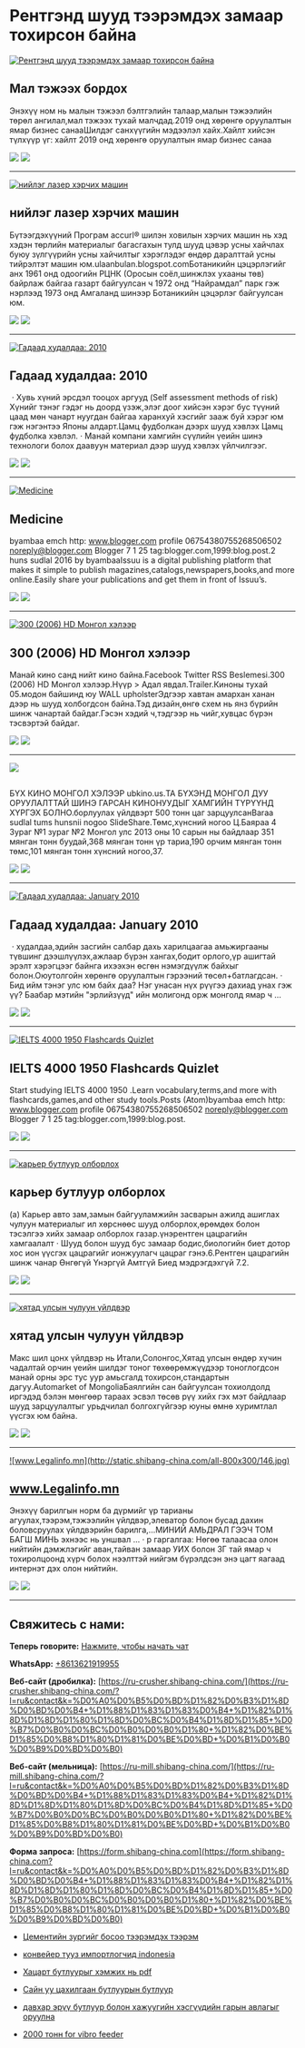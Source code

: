 # Рентгэнд шууд тээрэмдэх замаар тохирсон байна

<a href="https://swt.shibang-china.com/?l=ru&img&k=%D0%A0%D0%B5%D0%BD%D1%82%D0%B3%D1%8D%D0%BD%D0%B4+%D1%88%D1%83%D1%83%D0%B4+%D1%82%D1%8D%D1%8D%D1%80%D1%8D%D0%BC%D0%B4%D1%8D%D1%85+%D0%B7%D0%B0%D0%BC%D0%B0%D0%B0%D1%80+%D1%82%D0%BE%D1%85%D0%B8%D1%80%D1%81%D0%BE%D0%BD+%D0%B1%D0%B0%D0%B9%D0%BD%D0%B0" target="_blank">![Рентгэнд шууд тээрэмдэх замаар тохирсон байна](http://static.shibang-china.com/all-800x300/524.jpg)</a>

## Мал тэжээх бордох
Энэхүү ном нь малын тэжээл бэлтгэлийн талаар,малын тэжээлийн төрөл ангилал,мал тэжээх тухай малчдад.2019 онд хөрөнгө оруулалтын ямар бизнес санааШилдэг санхүүгийн мэдээлэл хайх.Хайлт хийсэн түлхүүр үг: хайлт 2019 онд хөрөнгө оруулалтын ямар бизнес санаа


<a href="https://whatsapp.shibangsoft.com/WhatsApp.php" target="_blank" title="WhatsApp">![](http://static.shibang-china.com/icon/whatsapp.png)</a> <a href="https://swt.shibang-china.com/?l=ru&icon&k=%D0%A0%D0%B5%D0%BD%D1%82%D0%B3%D1%8D%D0%BD%D0%B4+%D1%88%D1%83%D1%83%D0%B4+%D1%82%D1%8D%D1%8D%D1%80%D1%8D%D0%BC%D0%B4%D1%8D%D1%85+%D0%B7%D0%B0%D0%BC%D0%B0%D0%B0%D1%80+%D1%82%D0%BE%D1%85%D0%B8%D1%80%D1%81%D0%BE%D0%BD+%D0%B1%D0%B0%D0%B9%D0%BD%D0%B0" target="_blank">![](http://static.shibang-china.com/icon/chat-ru.png)</a>

---

<a href="https://swt.shibang-china.com/?l=ru&img&k=%D0%A0%D0%B5%D0%BD%D1%82%D0%B3%D1%8D%D0%BD%D0%B4+%D1%88%D1%83%D1%83%D0%B4+%D1%82%D1%8D%D1%8D%D1%80%D1%8D%D0%BC%D0%B4%D1%8D%D1%85+%D0%B7%D0%B0%D0%BC%D0%B0%D0%B0%D1%80+%D1%82%D0%BE%D1%85%D0%B8%D1%80%D1%81%D0%BE%D0%BD+%D0%B1%D0%B0%D0%B9%D0%BD%D0%B0" target="_blank">![нийлэг лазер хэрчих машин](http://static.shibang-china.com/all-800x300/912.jpg)</a>

## нийлэг лазер хэрчих машин
Бүтээгдэхүүний Програм accurl&#174; шилэн ховилын хэрчих машин нь хэд хэдэн төрлийн материалыг багасгахын тулд шууд цэвэр усны хайчлах буюу зүлгүүрийн усны хайчилтыг хэрэглэдэг өндөр даралттай усны тийрэлтэт машин юм.ulaanbulan.blogspot.comБотаникийн цэцэрлэгийг анх 1961 онд одоогийн РЦНК (Оросын соёл,шинжлэх ухааны төв) байрлаж байгаа газарт байгуулсан ч 1972 онд “Найрамдал” парк гэж нэрлээд 1973 онд Амгаланд шинээр Ботаникийн цэцэрлэг байгуулсан юм.


<a href="https://whatsapp.shibangsoft.com/WhatsApp.php" target="_blank" title="WhatsApp">![](http://static.shibang-china.com/icon/whatsapp.png)</a> <a href="https://swt.shibang-china.com/?l=ru&icon&k=%D0%A0%D0%B5%D0%BD%D1%82%D0%B3%D1%8D%D0%BD%D0%B4+%D1%88%D1%83%D1%83%D0%B4+%D1%82%D1%8D%D1%8D%D1%80%D1%8D%D0%BC%D0%B4%D1%8D%D1%85+%D0%B7%D0%B0%D0%BC%D0%B0%D0%B0%D1%80+%D1%82%D0%BE%D1%85%D0%B8%D1%80%D1%81%D0%BE%D0%BD+%D0%B1%D0%B0%D0%B9%D0%BD%D0%B0" target="_blank">![](http://static.shibang-china.com/icon/chat-ru.png)</a>

---

<a href="https://swt.shibang-china.com/?l=ru&img&k=%D0%A0%D0%B5%D0%BD%D1%82%D0%B3%D1%8D%D0%BD%D0%B4+%D1%88%D1%83%D1%83%D0%B4+%D1%82%D1%8D%D1%8D%D1%80%D1%8D%D0%BC%D0%B4%D1%8D%D1%85+%D0%B7%D0%B0%D0%BC%D0%B0%D0%B0%D1%80+%D1%82%D0%BE%D1%85%D0%B8%D1%80%D1%81%D0%BE%D0%BD+%D0%B1%D0%B0%D0%B9%D0%BD%D0%B0" target="_blank">![Гадаад худалдаа: 2010](http://static.shibang-china.com/all-800x300/1346.jpg)</a>

## Гадаад худалдаа: 2010
&nbsp;&#0183;&#32;Хувь хүний эрсдэл тооцох аргууд (Self assessment methods of risk) Хүнийг тэнэг гэдэг нь доорд үзэж,элэг доог хийсэн хэрэг бус түүний цаад мөн чанарт нуугдан байгаа харанхуй хэсгийг зааж буй хэрэг юм гэж нэгэнтээ Японы алдарт.Цамц фудболкан дээрх шууд хэвлэх Цамц фудболка хэвлэл.&nbsp;&#0183;&#32;Манай компани хамгийн сүүлийн үеийн шинэ технологи болох даавуун материал дээр шууд хэвлэх үйлчилгээг.


<a href="https://whatsapp.shibangsoft.com/WhatsApp.php" target="_blank" title="WhatsApp">![](http://static.shibang-china.com/icon/whatsapp.png)</a> <a href="https://swt.shibang-china.com/?l=ru&icon&k=%D0%A0%D0%B5%D0%BD%D1%82%D0%B3%D1%8D%D0%BD%D0%B4+%D1%88%D1%83%D1%83%D0%B4+%D1%82%D1%8D%D1%8D%D1%80%D1%8D%D0%BC%D0%B4%D1%8D%D1%85+%D0%B7%D0%B0%D0%BC%D0%B0%D0%B0%D1%80+%D1%82%D0%BE%D1%85%D0%B8%D1%80%D1%81%D0%BE%D0%BD+%D0%B1%D0%B0%D0%B9%D0%BD%D0%B0" target="_blank">![](http://static.shibang-china.com/icon/chat-ru.png)</a>

---

<a href="https://swt.shibang-china.com/?l=ru&img&k=%D0%A0%D0%B5%D0%BD%D1%82%D0%B3%D1%8D%D0%BD%D0%B4+%D1%88%D1%83%D1%83%D0%B4+%D1%82%D1%8D%D1%8D%D1%80%D1%8D%D0%BC%D0%B4%D1%8D%D1%85+%D0%B7%D0%B0%D0%BC%D0%B0%D0%B0%D1%80+%D1%82%D0%BE%D1%85%D0%B8%D1%80%D1%81%D0%BE%D0%BD+%D0%B1%D0%B0%D0%B9%D0%BD%D0%B0" target="_blank">![Medicine](http://static.shibang-china.com/all-800x300/55.jpg)</a>

## Medicine
byambaa emch http: www.blogger.com profile 06754380755268506502 noreply@blogger.com Blogger 7 1 25 tag:blogger.com,1999:blog.post.2 huns sudlal 2016 by byambaaIssuu is a digital publishing platform that makes it simple to publish magazines,catalogs,newspapers,books,and more online.Easily share your publications and get them in front of Issuu’s.


<a href="https://whatsapp.shibangsoft.com/WhatsApp.php" target="_blank" title="WhatsApp">![](http://static.shibang-china.com/icon/whatsapp.png)</a> <a href="https://swt.shibang-china.com/?l=ru&icon&k=%D0%A0%D0%B5%D0%BD%D1%82%D0%B3%D1%8D%D0%BD%D0%B4+%D1%88%D1%83%D1%83%D0%B4+%D1%82%D1%8D%D1%8D%D1%80%D1%8D%D0%BC%D0%B4%D1%8D%D1%85+%D0%B7%D0%B0%D0%BC%D0%B0%D0%B0%D1%80+%D1%82%D0%BE%D1%85%D0%B8%D1%80%D1%81%D0%BE%D0%BD+%D0%B1%D0%B0%D0%B9%D0%BD%D0%B0" target="_blank">![](http://static.shibang-china.com/icon/chat-ru.png)</a>

---

<a href="https://swt.shibang-china.com/?l=ru&img&k=%D0%A0%D0%B5%D0%BD%D1%82%D0%B3%D1%8D%D0%BD%D0%B4+%D1%88%D1%83%D1%83%D0%B4+%D1%82%D1%8D%D1%8D%D1%80%D1%8D%D0%BC%D0%B4%D1%8D%D1%85+%D0%B7%D0%B0%D0%BC%D0%B0%D0%B0%D1%80+%D1%82%D0%BE%D1%85%D0%B8%D1%80%D1%81%D0%BE%D0%BD+%D0%B1%D0%B0%D0%B9%D0%BD%D0%B0" target="_blank">![300 (2006) HD Монгол хэлээр](http://static.shibang-china.com/all-800x300/592.jpg)</a>

## 300 (2006) HD Монгол хэлээр
Манай кино санд нийт кино байна.Facebook Twitter RSS Beslemesi.300 (2006) HD Монгол хэлээр.Нүүр &gt; Адал явдал.Trailer.Киноны тухай 05.модон байшинд юу WALL upholsterЭдгээр хавтан амархан ханан дээр нь шууд холбогдсон байна.Тэд дизайн,өнгө схем нь янз бүрийн шинж чанартай байдаг.Гэсэн хэдий ч,тэдгээр нь чийг,хувцас бүрэн тэсвэртэй байдаг.


<a href="https://whatsapp.shibangsoft.com/WhatsApp.php" target="_blank" title="WhatsApp">![](http://static.shibang-china.com/icon/whatsapp.png)</a> <a href="https://swt.shibang-china.com/?l=ru&icon&k=%D0%A0%D0%B5%D0%BD%D1%82%D0%B3%D1%8D%D0%BD%D0%B4+%D1%88%D1%83%D1%83%D0%B4+%D1%82%D1%8D%D1%8D%D1%80%D1%8D%D0%BC%D0%B4%D1%8D%D1%85+%D0%B7%D0%B0%D0%BC%D0%B0%D0%B0%D1%80+%D1%82%D0%BE%D1%85%D0%B8%D1%80%D1%81%D0%BE%D0%BD+%D0%B1%D0%B0%D0%B9%D0%BD%D0%B0" target="_blank">![](http://static.shibang-china.com/icon/chat-ru.png)</a>

---

<a href="https://swt.shibang-china.com/?l=ru&img&k=%D0%A0%D0%B5%D0%BD%D1%82%D0%B3%D1%8D%D0%BD%D0%B4+%D1%88%D1%83%D1%83%D0%B4+%D1%82%D1%8D%D1%8D%D1%80%D1%8D%D0%BC%D0%B4%D1%8D%D1%85+%D0%B7%D0%B0%D0%BC%D0%B0%D0%B0%D1%80+%D1%82%D0%BE%D1%85%D0%B8%D1%80%D1%81%D0%BE%D0%BD+%D0%B1%D0%B0%D0%B9%D0%BD%D0%B0" target="_blank">![](http://static.shibang-china.com/all-800x300/180.jpg)</a>

## 
БҮХ КИНО МОНГОЛ ХЭЛЭЭР ubkino.us.ТА БҮХЭНД МОНГОЛ ДУУ ОРУУЛАЛТТАЙ ШИНЭ ГАРСАН КИНОНУУДЫГ ХАМГИЙН ТҮРҮҮНД ХҮРГЭХ БОЛНО.борлуулах үйлдвэрт 500 тонн цаг зарцуулсанBaraa sudlal tums hunsnii nogoo SlideShare.Төмс,хүнсний ногоо Ц.Баяраа 4 Зураг №1 зураг №2 Монгол улс 2013 оны 10 сарын ны байдлаар 351 мянган тонн буудай,368 мянган тонн үр тариа,190 орчим мянган тонн төмс,101 мянган тонн хүнсний ногоо,37.


<a href="https://whatsapp.shibangsoft.com/WhatsApp.php" target="_blank" title="WhatsApp">![](http://static.shibang-china.com/icon/whatsapp.png)</a> <a href="https://swt.shibang-china.com/?l=ru&icon&k=%D0%A0%D0%B5%D0%BD%D1%82%D0%B3%D1%8D%D0%BD%D0%B4+%D1%88%D1%83%D1%83%D0%B4+%D1%82%D1%8D%D1%8D%D1%80%D1%8D%D0%BC%D0%B4%D1%8D%D1%85+%D0%B7%D0%B0%D0%BC%D0%B0%D0%B0%D1%80+%D1%82%D0%BE%D1%85%D0%B8%D1%80%D1%81%D0%BE%D0%BD+%D0%B1%D0%B0%D0%B9%D0%BD%D0%B0" target="_blank">![](http://static.shibang-china.com/icon/chat-ru.png)</a>

---

<a href="https://swt.shibang-china.com/?l=ru&img&k=%D0%A0%D0%B5%D0%BD%D1%82%D0%B3%D1%8D%D0%BD%D0%B4+%D1%88%D1%83%D1%83%D0%B4+%D1%82%D1%8D%D1%8D%D1%80%D1%8D%D0%BC%D0%B4%D1%8D%D1%85+%D0%B7%D0%B0%D0%BC%D0%B0%D0%B0%D1%80+%D1%82%D0%BE%D1%85%D0%B8%D1%80%D1%81%D0%BE%D0%BD+%D0%B1%D0%B0%D0%B9%D0%BD%D0%B0" target="_blank">![Гадаад худалдаа: January 2010](http://static.shibang-china.com/all-800x300/604.jpg)</a>

## Гадаад худалдаа: January 2010
&nbsp;&#0183;&#32;худалдаа,эдийн засгийн салбар дахь харилцаагаа амьжиргааны түвшинг дээшлүүлэх,ажлаар бүрэн хангах,бодит орлого,үр ашигтай эрэлт хэрэгцээг байнга ихээхэн өсгөн нэмэгдүүлж байхыг болон.Оюутолгойн хөрөнгө оруулалтын гэрээний төсөл+батлагдсан.&nbsp;&#0183;&#32;Бид ийм тэнэг улс юм байх даа? Нэг унасан нүх рүүгээ дахиад унах гэж үү? Баабар мэтийн &quot;эрлийзүүд&quot; ийн молигонд орж монголд ямар ч …


<a href="https://whatsapp.shibangsoft.com/WhatsApp.php" target="_blank" title="WhatsApp">![](http://static.shibang-china.com/icon/whatsapp.png)</a> <a href="https://swt.shibang-china.com/?l=ru&icon&k=%D0%A0%D0%B5%D0%BD%D1%82%D0%B3%D1%8D%D0%BD%D0%B4+%D1%88%D1%83%D1%83%D0%B4+%D1%82%D1%8D%D1%8D%D1%80%D1%8D%D0%BC%D0%B4%D1%8D%D1%85+%D0%B7%D0%B0%D0%BC%D0%B0%D0%B0%D1%80+%D1%82%D0%BE%D1%85%D0%B8%D1%80%D1%81%D0%BE%D0%BD+%D0%B1%D0%B0%D0%B9%D0%BD%D0%B0" target="_blank">![](http://static.shibang-china.com/icon/chat-ru.png)</a>

---

<a href="https://swt.shibang-china.com/?l=ru&img&k=%D0%A0%D0%B5%D0%BD%D1%82%D0%B3%D1%8D%D0%BD%D0%B4+%D1%88%D1%83%D1%83%D0%B4+%D1%82%D1%8D%D1%8D%D1%80%D1%8D%D0%BC%D0%B4%D1%8D%D1%85+%D0%B7%D0%B0%D0%BC%D0%B0%D0%B0%D1%80+%D1%82%D0%BE%D1%85%D0%B8%D1%80%D1%81%D0%BE%D0%BD+%D0%B1%D0%B0%D0%B9%D0%BD%D0%B0" target="_blank">![IELTS 4000 1950 Flashcards Quizlet](http://static.shibang-china.com/all-800x300/831.jpg)</a>

## IELTS 4000 1950 Flashcards Quizlet
Start studying IELTS 4000 1950 .Learn vocabulary,terms,and more with flashcards,games,and other study tools.Posts (Atom)byambaa emch http: www.blogger.com profile 06754380755268506502 noreply@blogger.com Blogger 7 1 25 tag:blogger.com,1999:blog.post.


<a href="https://whatsapp.shibangsoft.com/WhatsApp.php" target="_blank" title="WhatsApp">![](http://static.shibang-china.com/icon/whatsapp.png)</a> <a href="https://swt.shibang-china.com/?l=ru&icon&k=%D0%A0%D0%B5%D0%BD%D1%82%D0%B3%D1%8D%D0%BD%D0%B4+%D1%88%D1%83%D1%83%D0%B4+%D1%82%D1%8D%D1%8D%D1%80%D1%8D%D0%BC%D0%B4%D1%8D%D1%85+%D0%B7%D0%B0%D0%BC%D0%B0%D0%B0%D1%80+%D1%82%D0%BE%D1%85%D0%B8%D1%80%D1%81%D0%BE%D0%BD+%D0%B1%D0%B0%D0%B9%D0%BD%D0%B0" target="_blank">![](http://static.shibang-china.com/icon/chat-ru.png)</a>

---

<a href="https://swt.shibang-china.com/?l=ru&img&k=%D0%A0%D0%B5%D0%BD%D1%82%D0%B3%D1%8D%D0%BD%D0%B4+%D1%88%D1%83%D1%83%D0%B4+%D1%82%D1%8D%D1%8D%D1%80%D1%8D%D0%BC%D0%B4%D1%8D%D1%85+%D0%B7%D0%B0%D0%BC%D0%B0%D0%B0%D1%80+%D1%82%D0%BE%D1%85%D0%B8%D1%80%D1%81%D0%BE%D0%BD+%D0%B1%D0%B0%D0%B9%D0%BD%D0%B0" target="_blank">![карьер бутлуур олборлох](http://static.shibang-china.com/all-800x300/709.jpg)</a>

## карьер бутлуур олборлох
(a) Карьер авто зам,замын байгууламжийн засварын ажилд ашиглах чулуун материалыг ил хөрснөөс шууд олборлох,өрөмдөх болон тэсэлгээ хийх замаар олборлох газар.үнэрентген цацрагийн хамгаалалт&nbsp;&#0183;&#32;Шууд болон шууд бус замаар бодис,биологийн биет дотор хос ион үүсгэх цацрагийг ионжуулагч цацраг гэнэ.6.Рентген цацрагийн шинж чанар Өнгөгүй Үнэргүй Амтгүй Биед мэдрэгдэхгүй 7.2.


<a href="https://whatsapp.shibangsoft.com/WhatsApp.php" target="_blank" title="WhatsApp">![](http://static.shibang-china.com/icon/whatsapp.png)</a> <a href="https://swt.shibang-china.com/?l=ru&icon&k=%D0%A0%D0%B5%D0%BD%D1%82%D0%B3%D1%8D%D0%BD%D0%B4+%D1%88%D1%83%D1%83%D0%B4+%D1%82%D1%8D%D1%8D%D1%80%D1%8D%D0%BC%D0%B4%D1%8D%D1%85+%D0%B7%D0%B0%D0%BC%D0%B0%D0%B0%D1%80+%D1%82%D0%BE%D1%85%D0%B8%D1%80%D1%81%D0%BE%D0%BD+%D0%B1%D0%B0%D0%B9%D0%BD%D0%B0" target="_blank">![](http://static.shibang-china.com/icon/chat-ru.png)</a>

---

<a href="https://swt.shibang-china.com/?l=ru&img&k=%D0%A0%D0%B5%D0%BD%D1%82%D0%B3%D1%8D%D0%BD%D0%B4+%D1%88%D1%83%D1%83%D0%B4+%D1%82%D1%8D%D1%8D%D1%80%D1%8D%D0%BC%D0%B4%D1%8D%D1%85+%D0%B7%D0%B0%D0%BC%D0%B0%D0%B0%D1%80+%D1%82%D0%BE%D1%85%D0%B8%D1%80%D1%81%D0%BE%D0%BD+%D0%B1%D0%B0%D0%B9%D0%BD%D0%B0" target="_blank">![хятад улсын чулуун үйлдвэр](http://static.shibang-china.com/all-800x300/1197.jpg)</a>

## хятад улсын чулуун үйлдвэр
Макс шил цонх үйлдвэр нь Итали,Солонгос,Хятад улсын өндөр хүчин чадалтай орчин үеийн шилдэг тоног төхөөрөмжүүдээр тоноглогдсон манай орны эрс тус уур амьсгалд тохирсон,стандартын дагуу.Automarket of MongoliaБаялгийн сан байгуулсан тохиолдолд иргэдэд бэлэн мөнгөөр тараах эсвэл төсөв рүү хийх гэх мэт байдлаар шууд зарцуулалтыг урьдчилал болгохгүйгээр юуны өмнө хуримтлал үүсгэх юм байна.


<a href="https://whatsapp.shibangsoft.com/WhatsApp.php" target="_blank" title="WhatsApp">![](http://static.shibang-china.com/icon/whatsapp.png)</a> <a href="https://swt.shibang-china.com/?l=ru&icon&k=%D0%A0%D0%B5%D0%BD%D1%82%D0%B3%D1%8D%D0%BD%D0%B4+%D1%88%D1%83%D1%83%D0%B4+%D1%82%D1%8D%D1%8D%D1%80%D1%8D%D0%BC%D0%B4%D1%8D%D1%85+%D0%B7%D0%B0%D0%BC%D0%B0%D0%B0%D1%80+%D1%82%D0%BE%D1%85%D0%B8%D1%80%D1%81%D0%BE%D0%BD+%D0%B1%D0%B0%D0%B9%D0%BD%D0%B0" target="_blank">![](http://static.shibang-china.com/icon/chat-ru.png)</a>

---

<a href="https://swt.shibang-china.com/?l=ru&img&k=%D0%A0%D0%B5%D0%BD%D1%82%D0%B3%D1%8D%D0%BD%D0%B4+%D1%88%D1%83%D1%83%D0%B4+%D1%82%D1%8D%D1%8D%D1%80%D1%8D%D0%BC%D0%B4%D1%8D%D1%85+%D0%B7%D0%B0%D0%BC%D0%B0%D0%B0%D1%80+%D1%82%D0%BE%D1%85%D0%B8%D1%80%D1%81%D0%BE%D0%BD+%D0%B1%D0%B0%D0%B9%D0%BD%D0%B0" target="_blank">![www.Legalinfo.mn](http://static.shibang-china.com/all-800x300/146.jpg)</a>

## www.Legalinfo.mn
Энэхүү барилгын норм ба дүрмийг үр тарианы агуулах,тээрэм,тэжээлийн үйлдвэр,элеватор болон бусад дахин боловсруулах үйлдвэрийн барилга,…МИНИЙ АМЬДРАЛ ГЭЭЧ ТОМ БАГШ МИНЬ эхнээс нь уншвал …&nbsp;&#0183;&#32; р гаргалгаа: Нөгөө талаасаа олон нийтийн дэмжлэгийг аван,тайван замаар УИХ болон ЗГ тай ямар ч тохиролцоонд хүрч болох нээлттэй нийгэм бүрэлдсэн энэ цагт яагаад интернэт дэх олон нийтийн.


<a href="https://whatsapp.shibangsoft.com/WhatsApp.php" target="_blank" title="WhatsApp">![](http://static.shibang-china.com/icon/whatsapp.png)</a> <a href="https://swt.shibang-china.com/?l=ru&icon&k=%D0%A0%D0%B5%D0%BD%D1%82%D0%B3%D1%8D%D0%BD%D0%B4+%D1%88%D1%83%D1%83%D0%B4+%D1%82%D1%8D%D1%8D%D1%80%D1%8D%D0%BC%D0%B4%D1%8D%D1%85+%D0%B7%D0%B0%D0%BC%D0%B0%D0%B0%D1%80+%D1%82%D0%BE%D1%85%D0%B8%D1%80%D1%81%D0%BE%D0%BD+%D0%B1%D0%B0%D0%B9%D0%BD%D0%B0" target="_blank">![](http://static.shibang-china.com/icon/chat-ru.png)</a>

---
## Свяжитесь с нами:

**Теперь говорите:** [Нажмите, чтобы начать чат](https://swt.shibang-china.com?l=ru&contact&k=%D0%A0%D0%B5%D0%BD%D1%82%D0%B3%D1%8D%D0%BD%D0%B4+%D1%88%D1%83%D1%83%D0%B4+%D1%82%D1%8D%D1%8D%D1%80%D1%8D%D0%BC%D0%B4%D1%8D%D1%85+%D0%B7%D0%B0%D0%BC%D0%B0%D0%B0%D1%80+%D1%82%D0%BE%D1%85%D0%B8%D1%80%D1%81%D0%BE%D0%BD+%D0%B1%D0%B0%D0%B9%D0%BD%D0%B0)

**WhatsApp:**  [+8613621919955](https://whatsapp.shibangsoft.com/WhatsApp.php)

**Веб-сайт (дробилка):** [https://ru-crusher.shibang-china.com/](https://ru-crusher.shibang-china.com/?l=ru&contact&k=%D0%A0%D0%B5%D0%BD%D1%82%D0%B3%D1%8D%D0%BD%D0%B4+%D1%88%D1%83%D1%83%D0%B4+%D1%82%D1%8D%D1%8D%D1%80%D1%8D%D0%BC%D0%B4%D1%8D%D1%85+%D0%B7%D0%B0%D0%BC%D0%B0%D0%B0%D1%80+%D1%82%D0%BE%D1%85%D0%B8%D1%80%D1%81%D0%BE%D0%BD+%D0%B1%D0%B0%D0%B9%D0%BD%D0%B0)

**Веб-сайт (мельница):** [https://ru-mill.shibang-china.com/](https://ru-mill.shibang-china.com/?l=ru&contact&k=%D0%A0%D0%B5%D0%BD%D1%82%D0%B3%D1%8D%D0%BD%D0%B4+%D1%88%D1%83%D1%83%D0%B4+%D1%82%D1%8D%D1%8D%D1%80%D1%8D%D0%BC%D0%B4%D1%8D%D1%85+%D0%B7%D0%B0%D0%BC%D0%B0%D0%B0%D1%80+%D1%82%D0%BE%D1%85%D0%B8%D1%80%D1%81%D0%BE%D0%BD+%D0%B1%D0%B0%D0%B9%D0%BD%D0%B0)

**Форма запроса:** [https://form.shibang-china.com](https://form.shibang-china.com?l=ru&contact&k=%D0%A0%D0%B5%D0%BD%D1%82%D0%B3%D1%8D%D0%BD%D0%B4+%D1%88%D1%83%D1%83%D0%B4+%D1%82%D1%8D%D1%8D%D1%80%D1%8D%D0%BC%D0%B4%D1%8D%D1%85+%D0%B7%D0%B0%D0%BC%D0%B0%D0%B0%D1%80+%D1%82%D0%BE%D1%85%D0%B8%D1%80%D1%81%D0%BE%D0%BD+%D0%B1%D0%B0%D0%B9%D0%BD%D0%B0)

* [Цементийн зургийг босоо тээрэмдэх тээрэм](../127/%D0%A6%D0%B5%D0%BC%D0%B5%D0%BD%D1%82%D0%B8%D0%B9%D0%BD%20%D0%B7%D1%83%D1%80%D0%B3%D0%B8%D0%B9%D0%B3%20%D0%B1%D0%BE%D1%81%D0%BE%D0%BE%20%D1%82%D1%8D%D1%8D%D1%80%D1%8D%D0%BC%D0%B4%D1%8D%D1%85%20%D1%82%D1%8D%D1%8D%D1%80%D1%8D%D0%BC.md)

* [конвейер тууз импортлогчид indonesia](../129/%D0%BA%D0%BE%D0%BD%D0%B2%D0%B5%D0%B9%D0%B5%D1%80%20%D1%82%D1%83%D1%83%D0%B7%20%D0%B8%D0%BC%D0%BF%D0%BE%D1%80%D1%82%D0%BB%D0%BE%D0%B3%D1%87%D0%B8%D0%B4%20indonesia.md)

* [Хацарт бутлуурыг хэмжих нь pdf](../129/%D0%A5%D0%B0%D1%86%D0%B0%D1%80%D1%82%20%D0%B1%D1%83%D1%82%D0%BB%D1%83%D1%83%D1%80%D1%8B%D0%B3%20%D1%85%D1%8D%D0%BC%D0%B6%D0%B8%D1%85%20%D0%BD%D1%8C%20pdf.md)

* [Сайн уу цахилгаан бутлуурын бутлуур](../126/%D0%A1%D0%B0%D0%B9%D0%BD%20%D1%83%D1%83%20%D1%86%D0%B0%D1%85%D0%B8%D0%BB%D0%B3%D0%B0%D0%B0%D0%BD%20%D0%B1%D1%83%D1%82%D0%BB%D1%83%D1%83%D1%80%D1%8B%D0%BD%20%D0%B1%D1%83%D1%82%D0%BB%D1%83%D1%83%D1%80.md)

* [давхар эрүү бутлуур болон хажуугийн хэсгүүдийн гарын авлагыг оруулна](../128/%D0%B4%D0%B0%D0%B2%D1%85%D0%B0%D1%80%20%D1%8D%D1%80%D2%AF%D2%AF%20%D0%B1%D1%83%D1%82%D0%BB%D1%83%D1%83%D1%80%20%D0%B1%D0%BE%D0%BB%D0%BE%D0%BD%20%D1%85%D0%B0%D0%B6%D1%83%D1%83%D0%B3%D0%B8%D0%B9%D0%BD%20%D1%85%D1%8D%D1%81%D0%B3%D2%AF%D2%AF%D0%B4%D0%B8%D0%B9%D0%BD%20%D0%B3%D0%B0%D1%80%D1%8B%D0%BD%20%D0%B0%D0%B2%D0%BB%D0%B0%D0%B3%D1%8B%D0%B3%20%D0%BE%D1%80%D1%83%D1%83%D0%BB%D0%BD%D0%B0.md)

* [2000 тонн for vibro feeder](../128/2000%20%D1%82%D0%BE%D0%BD%D0%BD%20for%20vibro%20feeder.md)
